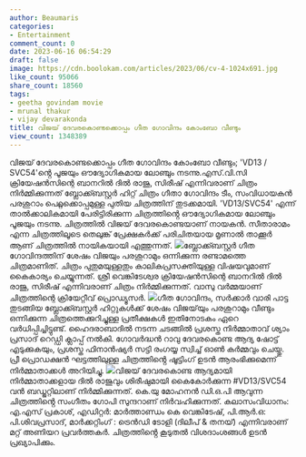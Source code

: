 ```yaml
---
author: Beaumaris
categories:
- Entertainment
comment_count: 0
date: 2023-06-16 06:54:29
draft: false
image: https://cdn.boolokam.com/articles/2023/06/cv-4-1024x691.jpg
like_count: 95066
share_count: 18560
tags:
- geetha govindam movie
- mrunal thakur
- vijay devarakonda
title: വിജയ് ദേവരകൊണ്ടക്കൊപ്പം ഗീത ഗോവിന്ദം കോംബോ വീണ്ടും
view_count: 1348389
---
```


വിജയ് ദേവരകൊണ്ടക്കൊപ്പം ഗീത ഗോവിന്ദം കോംബോ വീണ്ടും; 'VD13 / SVC54'ൻ്റെ പൂജയും ഔദ്യോഗികമായ ലോഞ്ചും നടന്നു.എസ്‌.വി.സി ക്രിയേഷൻസിന്റെ ബാനറിൽ ദിൽ രാജു, സിരീഷ് എന്നിവരാണ് ചിത്രം നിർമ്മിക്കുന്നത് [](https://cdn.boolokam.com/articles/2023/06/cv-1.jpg)ബ്ലോക്ക്ബസ്റ്റർ ഹിറ്റ് ചിത്രം ഗീതാ ഗോവിന്ദം ടീം, സംവിധായകൻ പരശുറാം പെറ്റ്ലക്കൊപ്പമുള്ള പുതിയ ചിത്രത്തിന് തുടക്കമായി. 'VD13/SVC54' എന്ന് താൽക്കാലികമായി പേരിട്ടിരിക്കുന്ന ചിത്രത്തിൻ്റെ ഔദ്യോഗികമായ ലോഞ്ചും പൂജയും നടന്നു. ചിത്രത്തിൽ വിജയ് ദേവരകൊണ്ടയാണ് നായകൻ. സീതാരാമം എന്ന ചിത്രത്തിലൂടെ തെലുങ്ക് പ്രേക്ഷകർക്ക് പരിചിതയായ മൃണാൽ താക്കൂർ ആണ് ചിത്രത്തിൽ നായികയായി എത്തുന്നത്. [![](https://cdn.boolokam.com/articles/2023/06/cv-4-1024x691.jpg)](https://cdn.boolokam.com/articles/2023/06/cv-4.jpg)ബ്ലോക്ക്ബസ്റ്റർ ഗീത ഗോവിന്ദത്തിന് ശേഷം വിജയും പരശുറാമും ഒന്നിക്കുന്ന രണ്ടാമത്തെ ചിത്രമാണിത്. ചിത്രം പുതുമയുള്ളതും കാലികപ്രസക്തിയുള്ള വിഷയവുമാണ് കൈകാര്യം ചെയ്യുന്നത്. ശ്രീ വെങ്കിടേശ്വര ക്രിയേഷൻസിന്റെ ബാനറിൽ ദിൽ രാജു, സിരീഷ് എന്നിവരാണ് ചിത്രം നിർമ്മിക്കുന്നത്. വാസു വർമ്മയാണ് ചിത്രത്തിന്റെ ക്രിയേറ്റീവ് പ്രൊഡ്യൂസർ. [![](https://cdn.boolokam.com/articles/2023/06/cv-2-1024x657.jpg)](https://cdn.boolokam.com/articles/2023/06/cv-2.jpg)ഗീത ഗോവിന്ദം, സർക്കാർ വാരി പാട്ട തുടങ്ങിയ ബ്ലോക്ക്ബസ്റ്റർ ഹിറ്റുകൾക്ക് ശേഷം വിജയ്‌യും പരശുറാമും വീണ്ടും ഒന്നിക്കുന്ന ചിത്രത്തെക്കുറിച്ചുള്ള പ്രതീക്ഷകൾ ഇതിനോടകം ഏറെ വർധിപ്പിച്ചിട്ടുണ്ട്. ഹൈദരാബാദിൽ നടന്ന ചടങ്ങിൽ പ്രശസ്ത നിർമ്മാതാവ് ശ്യാം പ്രസാദ് റെഡ്ഡി ക്ലാപ്പ് നൽകി. ഗോവർദ്ധൻ റാവു ദേവരകൊണ്ട ആദ്യ ഷോട്ട് എടുക്കുകയും, പ്രശസ്ത ഫിനാൻഷ്യർ സട്ടി രംഗയ്യ സ്വിച്ച് ഓൺ കർമ്മവും ചെയ്തു. പ്രീ പ്രൊഡക്ഷൻ ഘട്ടത്തിലുള്ള ചിത്രത്തിൻ്റെ ഷൂട്ടിംഗ് ഉടൻ ആരംഭിക്കുമെന്ന് നിർമ്മാതാക്കൾ അറിയിച്ചു. [![](https://cdn.boolokam.com/articles/2023/06/cv-3-1024x751.jpg)](https://cdn.boolokam.com/articles/2023/06/cv-3.jpg)വിജയ് ദേവരകൊണ്ട ആദ്യമായി നിർമ്മാതാക്കളായ ദിൽ രാജുവും ശിരീഷുമായി കൈകോർക്കുന്ന #VD13/SVC54 വൻ ബഡ്ജറ്റിലാണ് നിർമ്മിക്കുന്നത്. കെ.യു മോഹനൻ ഡി.ഒ.പി ആവുന്ന ചിത്രത്തിൻ്റെ സംഗീതം ഗോപി സുന്ദറാണ് നിർവഹിക്കുന്നത്. കലാസംവിധാനം: എ.എസ് പ്രകാശ്, എഡിറ്റർ: മാർത്താണ്ഡം കെ വെങ്കിടേഷ്, പി.ആർ.ഒ: പി.ശിവപ്രസാദ്, മാർക്കറ്റിംഗ് : ട്രെൻഡി ടോളി (ദിലീപ് & തനയ്) എന്നിവരാണ് മറ്റ് അണിയറ പ്രവർത്തകർ. ചിത്രത്തിൻ്റെ കൂടുതൽ വിശദാംശങ്ങൾ ഉടൻ പ്രഖ്യാപിക്കും.